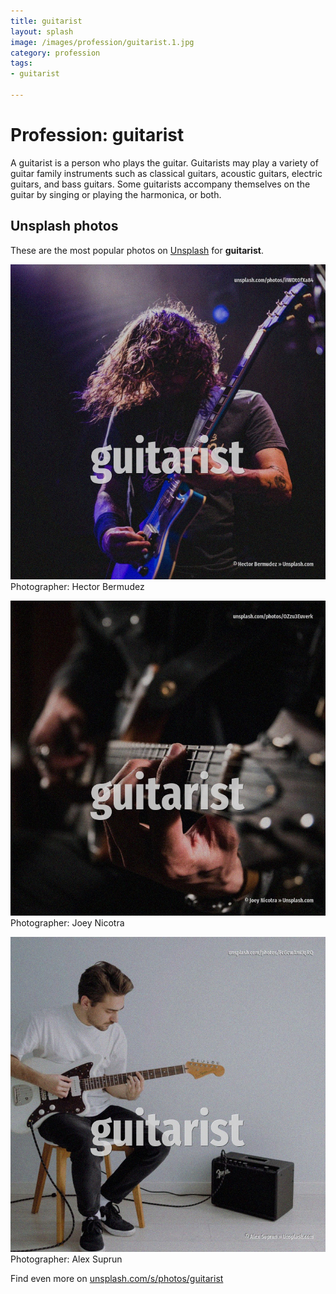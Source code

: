 ```yaml
---
title: guitarist
layout: splash
image: /images/profession/guitarist.1.jpg
category: profession
tags:
- guitarist

---
```

# Profession: guitarist

A guitarist  is a person who plays the guitar. Guitarists may play a variety of guitar family instruments such as classical guitars, acoustic  guitars, electric guitars, and bass guitars. Some guitarists accompany themselves on the guitar by singing or playing the harmonica, or both.   

 
## Unsplash photos
These are the most popular photos on [Unsplash](https://unsplash.com) for **guitarist**.
 
![guitarist](/images/profession/guitarist.1.jpg)
Photographer:  Hector Bermudez
 
![guitarist](/images/profession/guitarist.2.jpg)
Photographer:  Joey Nicotra
 
![guitarist](/images/profession/guitarist.3.jpg)
Photographer:  Alex Suprun
 
Find even more on [unsplash.com/s/photos/guitarist](https://unsplash.com/s/photos/guitarist)
 
